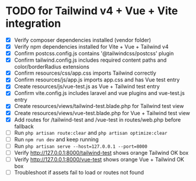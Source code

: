 # TODO for Tailwind v4 + Vue + Vite integration

- [x] Verify composer dependencies installed (vendor folder)
- [x] Verify npm dependencies installed for Vite + Vue + Tailwind v4
- [x] Confirm postcss.config.js contains '@tailwindcss/postcss' plugin
- [x] Confirm tailwind.config.js includes required content paths and color/borderRadius extensions
- [x] Confirm resources/css/app.css imports Tailwind correctly
- [x] Confirm resources/js/app.js imports app.css and has Vue test entry
- [x] Create resources/js/vue-test.js as Vue + Tailwind test entry
- [x] Confirm vite.config.js includes laravel and vue plugins and vue-test.js entry
- [x] Create resources/views/tailwind-test.blade.php for Tailwind test view
- [x] Create resources/views/vue-test.blade.php for Vue + Tailwind test view
- [x] Add routes for /tailwind-test and /vue-test in routes/web.php before fallback
- [ ] Run `php artisan route:clear` and `php artisan optimize:clear`
- [ ] Run `npm run dev` and keep running
- [ ] Run `php artisan serve --host=127.0.0.1 --port=8000`
- [ ] Verify http://127.0.0.1:8000/tailwind-test shows orange Tailwind OK box
- [ ] Verify http://127.0.0.1:8000/vue-test shows orange Vue + Tailwind OK box
- [ ] Troubleshoot if assets fail to load or routes not found
